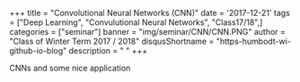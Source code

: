 +++
title = "Convolutional Neural Networks (CNN)"
date = '2017-12-21'
tags = ["Deep Learning", "Convulutional Neural Networks", "Class17/18",]
categories = ["seminar"]
banner = "img/seminar/CNN/CNN.PNG"
author = "Class of Winter Term 2017 / 2018"
disqusShortname = "https-humbodt-wi-github-io-blog"
description = "  "
+++

CNNs and some nice application
